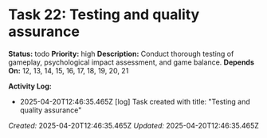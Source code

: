 # Task 22: Testing and quality assurance

**Status:** todo
**Priority:** high
**Description:**
Conduct thorough testing of gameplay, psychological impact assessment, and game balance.
**Depends On:** 12, 13, 14, 15, 16, 17, 18, 19, 20, 21

**Activity Log:**
* 2025-04-20T12:46:35.465Z [log] Task created with title: "Testing and quality assurance"

*Created:* 2025-04-20T12:46:35.465Z
*Updated:* 2025-04-20T12:46:35.465Z
